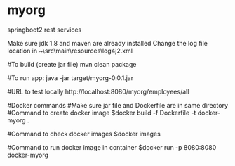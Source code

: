# myorg
springboot2 rest services 

Make sure jdk 1.8 and maven are  already installed 
Change the log file location in ~\src\main\resources\log4j2.xml

#To build (create jar file)
mvn clean package
 
#To run app:
java -jar target/myorg-0.0.1.jar

#URL to test locally 
http://localhost:8080/myorg/employees/all

#Docker commands
#Make sure jar file and Dockerfile are in same directory
#Command to create docker image 
$docker build -f Dockerfile -t docker-myorg .

#Command to check docker images 
$docker images

#Command to run docker image in container
$docker run -p 8080:8080 docker-myorg
 